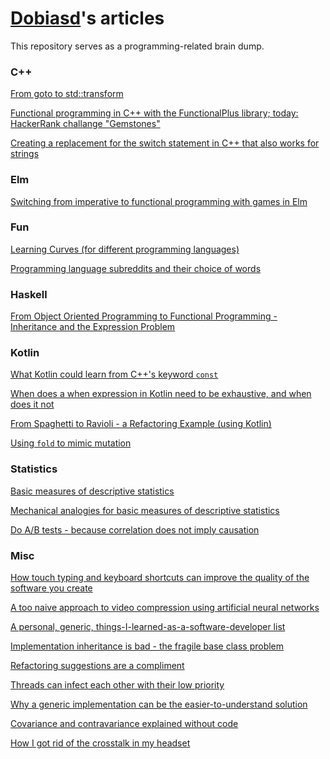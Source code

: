 [Dobiasd](https://github.com/dobiasd)'s articles
================================================

This repository serves as a programming-related brain dump.

### C++

[From goto to std::transform](https://github.com/Dobiasd/articles/blob/master/from_goto_to_std-transform.md)

[Functional programming in C++ with the FunctionalPlus library; today: HackerRank challange "Gemstones"](https://github.com/Dobiasd/articles/blob/master/functional_programming_in_cpp_with_the_functionalplus_library_today_hackerrank_challange_gemstones.md)

[Creating a replacement for the switch statement in C++ that also works for strings](https://github.com/Dobiasd/articles/blob/master/creating_a_replacement_for_the_switch_statement_in_cpp_that_also_works_for_strings.md)

### Elm

[Switching from imperative to functional programming with games in Elm](https://github.com/Dobiasd/articles/blob/master/switching_from_imperative_to_functional_programming_with_games_in_Elm.md)

### Fun

[Learning Curves (for different programming languages)](https://github.com/Dobiasd/articles/blob/master/programming_language_learning_curves.md)

[Programming language subreddits and their choice of words](https://github.com/Dobiasd/programming-language-subreddits-and-their-choice-of-words)

### Haskell

[From Object Oriented Programming to Functional Programming - Inheritance and the Expression Problem](https://github.com/Dobiasd/articles/blob/master/from_oop_to_fp_-_inheritance_and_the_expression_problem.md)

### Kotlin

[What Kotlin could learn from C++'s keyword `const`](https://github.com/Dobiasd/articles/blob/master/what_kotlin_could_learn_from_cpps_keyword_const.md)

[When does a when expression in Kotlin need to be exhaustive, and when does it not](https://github.com/Dobiasd/articles/blob/master/when_does_a_when_expression_in_kotlin_need_to_be_exhaustive_and_when_does_it_not.md)

[From Spaghetti to Ravioli - a Refactoring Example (using Kotlin)](https://github.com/Dobiasd/articles/blob/master/from_spaghetti_to_ravioli_-_a_refactoring_example_using_kotlin.md)

[Using `fold` to mimic mutation](https://github.com/Dobiasd/articles/blob/master/using_fold_to_mimic_mutation.md)

### Statistics

[Basic measures of descriptive statistics](https://github.com/Dobiasd/articles/blob/master/basic_measures_of_descriptive_statistics.md)

[Mechanical analogies for basic measures of descriptive statistics](https://github.com/Dobiasd/articles/blob/master/mechanical_analogies_for_basic_measures_of_descriptive_statistics.md)

[Do A/B tests - because correlation does not imply causation](https://github.com/Dobiasd/articles/blob/master/do_a_b_tests_because_correlation_does_not_imply_causation.md)

### Misc

[How touch typing and keyboard shortcuts can improve the quality of the software you create](https://github.com/Dobiasd/articles/blob/master/how_touch_typing_and_keyboard_shortcuts_can_improve_the_quality_of_the_software_you_create.md)

[A too naive approach to video compression using artificial neural networks](https://github.com/Dobiasd/articles/blob/master/a_too_naive_approach_to_video_compression_using_artificial_neural_networks.md)

[A personal, generic, things-I-learned-as-a-software-developer list](https://github.com/Dobiasd/articles/blob/master/a_personal_generic_things_i_learned_as_a_software_developer_list.md)

[Implementation inheritance is bad - the fragile base class problem](https://github.com/Dobiasd/articles/blob/master/implementation_inheritance_is_bad_-_the_fragile_base_class_problem.md)

[Refactoring suggestions are a compliment](https://github.com/Dobiasd/articles/blob/master/refactoring_suggestions_are_a_compliment.md)

[Threads can infect each other with their low priority](https://github.com/Dobiasd/articles/blob/master/threads_can_infect_each_other_with_their_low_priority.md)

[Why a generic implementation can be the easier-to-understand solution](https://github.com/Dobiasd/articles/blob/master/why_a_generic_implementation_can_be_the_easier_to_understand_solution.md)

[Covariance and contravariance explained without code](https://github.com/Dobiasd/articles/blob/master/covariance_and_contravariance_explained_without_code.md)

[How I got rid of the crosstalk in my headset](https://github.com/Dobiasd/articles/blob/master/how_i_got_rid_of_the_crosstalk_in_my_headset.md)
